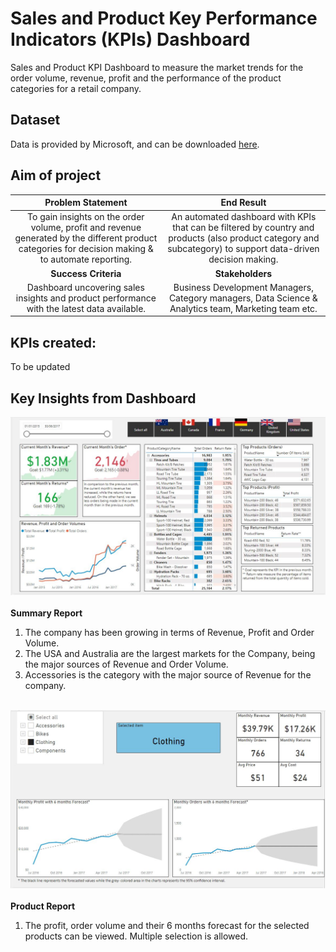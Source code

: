 # **Sales and Product Key Performance Indicators (KPIs) Dashboard**
Sales and Product KPI Dashboard to measure the market trends for the order volume, revenue, profit and the performance of the product categories for a retail company.

## Dataset
Data is provided by Microsoft, and can be downloaded [here](https://docs.microsoft.com/en-us/sql/samples/adventureworks-install-configure?view=sql-server-ver15&tabs=ssms).

## Aim of project 
|  __Problem Statement__| __End Result__ |
| :-------------: |:-------------:| 
| To gain insights on the order volume, profit and revenue generated by the different product categories for decision making & to automate reporting.| An automated dashboard with KPIs that can be filtered by country and products (also product category and subcategory) to support data-driven decision making.|
|  __Success Criteria__| __Stakeholders__|
| Dashboard uncovering sales insights and product performance with the latest data available. | Business Development Managers, Category managers, Data Science & Analytics team, Marketing team etc.|<br><br>

## KPIs created:
To be updated

## Key Insights from Dashboard
![Screenshot of Summary Report](SummaryPage.JPG)<br><br>
**Summary Report**
1. The company has been growing in terms of Revenue, Profit and Order Volume.<br>
2. The USA and Australia are the largest markets for the Company, being the major sources of Revenue and Order Volume.<br>
3. Accessories is the category with the major source of Revenue for the company.<br><br>

![Screenshot of Product Report](ProductReport.JPG)<br><br>
**Product Report**
1. The profit, order volume and their 6 months forecast for the selected products can be viewed. Multiple selection is allowed.
